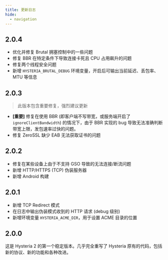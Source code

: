 ```yaml
---
title: 更新日志
hide:
  - navigation
---
```


## 2.0.4

- 优化并修复 Brutal 拥塞控制中的一些问题
- 修复 BBR 在特定条件下导致连接卡死且 CPU 占用飙升的问题
- 修复两个线程安全问题
- 新增 `HYSTERIA_BRUTAL_DEBUG` 环境变量，开启后可输出当前延迟、丢包率、MTU 等信息

## 2.0.3

> 此版本包含重要修复，强烈建议更新

- **[重要]** 修复在使用 BBR (即客户端不写带宽，或服务端开启了 `ignoreClientBandwidth`) 的情况下，由于 BBR 实现的 bug 导致无法准确判断带宽上限，发包速率过快的问题。
- 修复 ZeroSSL 缺少 EAB 无法获取证书的问题

## 2.0.2

- 修复在某些设备上由于不支持 GSO 导致的无法连接/断流问题
- 新增 HTTP/HTTPS (TCP) 伪装服务器
- 新增 Android 构建

## 2.0.1

- 新增 TCP Redirect 模式
- 在日志中输出伪装模式收到的 HTTP 请求 (debug 级别)
- 新增环境变量 `HYSTERIA_ACME_DIR`，用于设置 ACME 目录的位置

## 2.0.0

这是 Hysteria 2 的第一个稳定版本。几乎完全重写了 Hysteria 原有的代码，包括新的协议、新的功能和各种改进。
